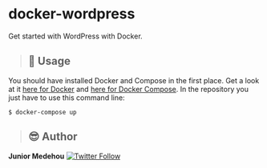 # docker-wordpress

Get started with WordPress with Docker.

>## 👻 Usage

You should have installed Docker and Compose in the first place. Get a look at it [here for Docker](https://docs.docker.com/get-docker) and [here for Docker Compose](https://docs.docker.com/compose/).
In the repository you just have to use this command line:

    $ docker-compose up

>## :sunglasses: Author

**Junior Medehou**  [![Twitter Follow](https://img.shields.io/twitter/follow/juniormedehou_?label=Follow&style=social)](https://twitter.com/juniormedehou_)
